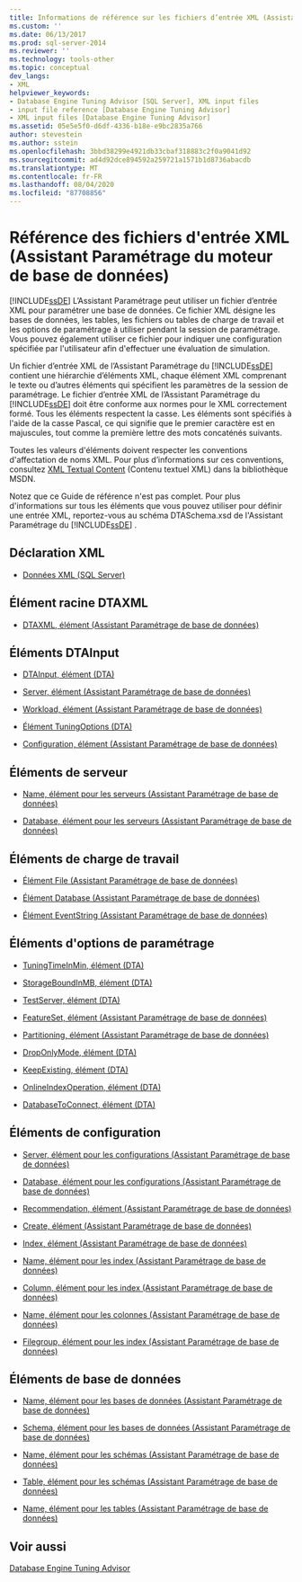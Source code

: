 ```yaml
---
title: Informations de référence sur les fichiers d’entrée XML (Assistant Paramétrage du moteur de base de données) | Microsoft Docs
ms.custom: ''
ms.date: 06/13/2017
ms.prod: sql-server-2014
ms.reviewer: ''
ms.technology: tools-other
ms.topic: conceptual
dev_langs:
- XML
helpviewer_keywords:
- Database Engine Tuning Advisor [SQL Server], XML input files
- input file reference [Database Engine Tuning Advisor]
- XML input files [Database Engine Tuning Advisor]
ms.assetid: 05e5e5f0-d6df-4336-b18e-e9bc2835a766
author: stevestein
ms.author: sstein
ms.openlocfilehash: 3bbd38299e4921db33cbaf318883c2f0a9041d92
ms.sourcegitcommit: ad4d92dce894592a259721a1571b1d8736abacdb
ms.translationtype: MT
ms.contentlocale: fr-FR
ms.lasthandoff: 08/04/2020
ms.locfileid: "87708856"
---
```

# <a name="xml-input-file-reference-database-engine-tuning-advisor"></a>Référence des fichiers d'entrée XML (Assistant Paramétrage du moteur de base de données)
  [!INCLUDE[ssDE](../../includes/ssde-md.md)] L’Assistant Paramétrage peut utiliser un fichier d’entrée XML pour paramétrer une base de données. Ce fichier XML désigne les bases de données, les tables, les fichiers ou tables de charge de travail et les options de paramétrage à utiliser pendant la session de paramétrage. Vous pouvez également utiliser ce fichier pour indiquer une configuration spécifiée par l'utilisateur afin d'effectuer une évaluation de simulation.  
  
 Un fichier d’entrée XML de l’Assistant Paramétrage du [!INCLUDE[ssDE](../../includes/ssde-md.md)] contient une hiérarchie d’éléments XML, chaque élément XML comprenant le texte ou d’autres éléments qui spécifient les paramètres de la session de paramétrage. Le fichier d’entrée XML de l’Assistant Paramétrage du [!INCLUDE[ssDE](../../includes/ssde-md.md)] doit être conforme aux normes pour le XML correctement formé. Tous les éléments respectent la casse. Les éléments sont spécifiés à l'aide de la casse Pascal, ce qui signifie que le premier caractère est en majuscules, tout comme la première lettre des mots concaténés suivants.  
  
 Toutes les valeurs d'éléments doivent respecter les conventions d'affectation de noms XML. Pour plus d’informations sur ces conventions, consultez [XML Textual Content](https://go.microsoft.com/fwlink/?LinkId=7614) (Contenu textuel XML) dans la bibliothèque MSDN.  
  
 Notez que ce Guide de référence n'est pas complet. Pour plus d'informations sur tous les éléments que vous pouvez utiliser pour définir une entrée XML, reportez-vous au schéma DTASchema.xsd de l'Assistant Paramétrage du [!INCLUDE[ssDE](../../includes/ssde-md.md)] .  
  
## <a name="xml-declaration"></a>Déclaration XML  
  
-   [Données XML &#40;SQL Server&#41;](../../relational-databases/xml/xml-data-sql-server.md)  
  
## <a name="dtaxml-root-element"></a>Élément racine DTAXML  
  
-   [DTAXML, élément &#40;Assistant Paramétrage de base de données&#41;](dtaxml-element-dta.md)  
  
## <a name="dtainput-elements"></a>Éléments DTAInput  
  
-   [DTAInput, élément &#40;DTA&#41;](dtainput-element-dta.md)  
  
-   [Server, élément &#40;Assistant Paramétrage de base de données&#41;](server-element-dta.md)  
  
-   [Workload, élément &#40;Assistant Paramétrage de base de données&#41;](workload-element-dta.md)  
  
-   [Élément TuningOptions &#40;DTA&#41;](tuningoptions-element-dta.md)  
  
-   [Configuration, élément &#40;Assistant Paramétrage de base de données&#41;](configuration-element-dta.md)  
  
## <a name="server-elements"></a>Éléments de serveur  
  
-   [Name, élément pour les serveurs &#40;Assistant Paramétrage de base de données&#41;](name-element-for-server-dta.md)  
  
-   [Database, élément pour les serveurs &#40;Assistant Paramétrage de base de données&#41;](database-element-for-server-dta.md)  
  
## <a name="workload-elements"></a>Éléments de charge de travail  
  
-   [Élément File &#40;Assistant Paramétrage de base de données&#41;](file-element-dta.md)  
  
-   [Élément Database &#40;Assistant Paramétrage de base de données&#41;](database-element-for-workload-dta.md)  
  
-   [Élément EventString &#40;Assistant Paramétrage de base de données&#41;](eventstring-element-dta.md)  
  
## <a name="tuning-options-elements"></a>Éléments d'options de paramétrage  
  
-   [TuningTimeInMin, élément &#40;DTA&#41;](tuningtimeinmin-element-dta.md)  
  
-   [StorageBoundInMB, élément &#40;DTA&#41;](storageboundinmb-element-dta.md)  
  
-   [TestServer, élément &#40;DTA&#41;](testserver-element-dta.md)  
  
-   [FeatureSet, élément &#40;Assistant Paramétrage de base de données&#41;](featureset-element-dta.md)  
  
-   [Partitioning, élément &#40;Assistant Paramétrage de base de données&#41;](partitioning-element-dta.md)  
  
-   [DropOnlyMode, élément &#40;DTA&#41;](droponlymode-element-dta.md)  
  
-   [KeepExisting, élément &#40;DTA&#41;](keepexisting-element-dta.md)  
  
-   [OnlineIndexOperation, élément &#40;DTA&#41;](onlineindexoperation-element-dta.md)  
  
-   [DatabaseToConnect, élément &#40;DTA&#41;](databasetoconnect-element-dta.md)  
  
## <a name="configuration-elements"></a>Éléments de configuration  
  
-   [Server, élément pour les configurations &#40;Assistant Paramétrage de base de données&#41;](server-element-for-configuration-dta.md)  
  
-   [Database, élément pour les configurations &#40;Assistant Paramétrage de base de données&#41;](database-element-for-configuration-dta.md)  
  
-   [Recommendation, élément &#40;Assistant Paramétrage de base de données&#41;](recommendation-element-dta.md)  
  
-   [Create, élément &#40;Assistant Paramétrage de base de données&#41;](create-element-dta.md)  
  
-   [Index, élément &#40;Assistant Paramétrage de base de données&#41;](index-element-dta.md)  
  
-   [Name, élément pour les index &#40;Assistant Paramétrage de base de données&#41;](name-element-for-index-dta.md)  
  
-   [Column, élément pour les index &#40;Assistant Paramétrage de base de données&#41;](column-element-for-index-dta.md)  
  
-   [Name, élément pour les colonnes &#40;Assistant Paramétrage de base de données&#41;](name-element-for-column-dta.md)  
  
-   [Filegroup, élément pour les index &#40;Assistant Paramétrage de base de données&#41;](filegroup-element-for-index-dta.md)  
  
## <a name="database-elements"></a>Éléments de base de données  
  
-   [Name, élément pour les bases de données &#40;Assistant Paramétrage de base de données&#41;](name-element-for-database-dta.md)  
  
-   [Schema, élément pour les bases de données &#40;Assistant Paramétrage de base de données&#41;](schema-element-for-database-dta.md)  
  
-   [Name, élément pour les schémas &#40;Assistant Paramétrage de base de données&#41;](name-element-for-schema-dta.md)  
  
-   [Table, élément pour les schémas &#40;Assistant Paramétrage de base de données&#41;](table-element-for-schema-dta.md)  
  
-   [Name, élément pour les tables &#40;Assistant Paramétrage de base de données&#41;](name-element-for-table-dta.md)  
  
## <a name="see-also"></a>Voir aussi  
 [Database Engine Tuning Advisor](../../relational-databases/performance/database-engine-tuning-advisor.md)  
  
  
